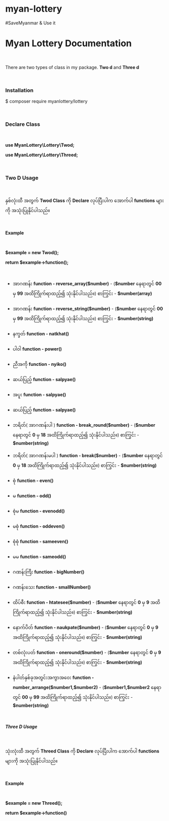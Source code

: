 # myan-lottery
#SaveMyanmar &amp; Use it

<h1>Myan Lottery Documentation</h1>
<br>
<p>There are two types of class in my package. <b>Two d </b> and <b>Three d</b></p>
<br>
<h3>Installation </> </h3>
<p>$ composer require myanlottery/lottery</p>
<br>
<h3><b>Declare Class </> </b></h3>
<br>
<p><b>use MyanLottery\Lottery\Twod;</b></p>
<p><b>use MyanLottery\Lottery\Threed;</b></p>
<br>
<h3>Two D Usage </> </h3>
<br>
<p>နှစ်လုံးထီ အတွက် <b>Twod Class</b> ကို <b>Declare</b> လုပ်ပြီးပါက အောက်ပါ <b>functions</b> များကို အသုံးပြုနိုင်ပါသည်။</p>
<br>
<p><b>Example </> </b></p>
<br>
<p><b>$example = new Twod();</b></p>
<p><b>return $example->function();</b></p>
<br>
<ul>
    <li>အာဂဏန်း <b>function - reverse_array($number)</b> - (<b>$number</b> နေရာတွင် <b>00</b> မှ <b>99</b> အထိကြိုက်ရာထည့်၍ သုံးနိုင်ပါသည်။) စာကြွင်း - <b>$number(array)</b></li>
		<br>
    <li>အာဂဏန်း <b>function - reverse_string($number)</b> - (<b>$number</b> နေရာတွင် <b>00</b> မှ <b>99</b> အထိကြိုက်ရာထည့်၍ သုံးနိုင်ပါသည်။) စာကြွင်း - <b>$number(string)</b></li>
		<br>
    <li>နက္ခတ် <b>function - natkhat()</b></li>
		<br>
    <li>ပါ၀ါ <b>function - power()</b></li>
		<br>
    <li>ညီအကို <b>function - nyiko()</b></li>
		<br>
    <li>ဆယ်ပြည့် <b>function - salpyae()</b></li>
		<br>
    <li>အပူး <b>function - salpyae()</b></li>
		<br>
    <li>ဆယ်ပြည့် <b>function - salpyae()</b></li>
		<br>
    <li>ဘရိတ်( အာဂဏန်းပါ ) <b>function - break_round($number)</b> - (<b>$number</b> နေရာတွင် <b>0</b> မှ <b>18</b> အထိကြိုက်ရာထည့်၍ သုံးနိုင်ပါသည်။) စာကြွင်း - <b>$number(string)</b></li>
		<br>
    <li>ဘရိတ်( အာဂဏန်းမပါ ) <b>function - break($number)</b> - (<b>$number</b> နေရာတွင် <b>0</b> မှ <b>18</b> အထိကြိုက်ရာထည့်၍ သုံးနိုင်ပါသည်။) စာကြွင်း - <b>$number(string)</b></li>
		<br>
    <li>စုံ <b>function - even()</b></li>
		<br>
    <li>မ <b>function - odd()</b></li>
		<br>
    <li>စုံမ <b>function - evenodd()</b></li>
		<br>
    <li>မစုံ <b>function - oddeven()</b></li>
		<br>
    <li>စုံစုံ <b>function - sameeven()</b></li>
		<br>
    <li>မမ <b>function - sameodd()</b></li>
		<br>
    <li>ဂဏန်းကြီး <b>function - bigNumber()</b></li>
		<br>
    <li>ဂဏန်းသေး <b>function - smallNumber()</b></li>
		<br>
    <li>ထိပ်စီး <b>function - htatesee($number)</b> - (<b>$number</b> နေရာတွင် <b>0</b> မှ <b>9</b> အထိကြိုက်ရာထည့်၍ သုံးနိုင်ပါသည်။) စာကြွင်း - <b>$number(string)</b></li>
		<br>
    <li>နောက်ပိတ် <b>function - naukpate($number)</b> - (<b>$number</b> နေရာတွင် <b>0</b> မှ <b>9</b> အထိကြိုက်ရာထည့်၍ သုံးနိုင်ပါသည်။) စာကြွင်း - <b>$number(string)</b></li>
		<br>
    <li>တစ်လုံးပတ် <b>function - oneround($number)</b> - (<b>$number</b> နေရာတွင် <b>0</b> မှ <b>9</b> အထိကြိုက်ရာထည့်၍ သုံးနိုင်ပါသည်။) စာကြွင်း - <b>$number(string)</b></li>
		<br>
    <li>နံပါတ်နှစ်ခုအတွင်းအကွာအ၀ေး <b>function - number_arrange($number1,$number2)</b> - (<b>$number1,$number2</b> နေရာတွင် <b>00</b> မှ <b>99</b> အထိကြိုက်ရာထည့်၍ သုံးနိုင်ပါသည်။) စာကြွင်း - <b>$number(string)</b></li>
</ul>
<br>
<h5>Three D Usage </> </h5>
<br>
<p>သုံးလုံးထီ အတွက် <b>Threed Class</b> ကို <b>Declare</b> လုပ်ပြီးပါက အောက်ပါ <b>functions</b> များကို အသုံးပြုနိုင်ပါသည်။</p>
<br>
<p><b>Example </> </b></p>
<br>
<p><b>$example = new Threed();</b></p>
<p><b>return $example->function()</b></p>
<br>
<ul>
